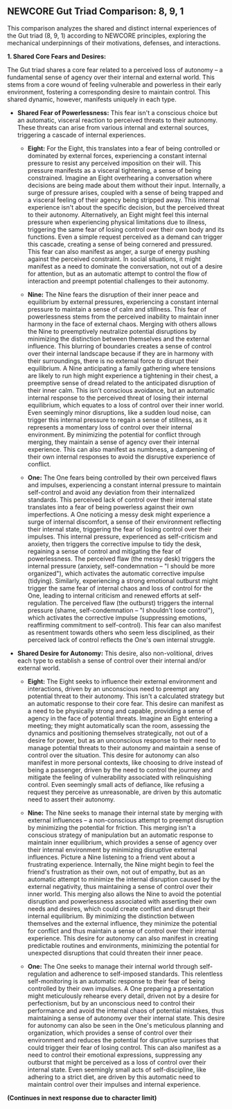 ## NEWCORE Gut Triad Comparison: 8, 9, 1

This comparison analyzes the shared and distinct internal experiences of the Gut triad (8, 9, 1) according to NEWCORE principles, exploring the mechanical underpinnings of their motivations, defenses, and interactions.

**1. Shared Core Fears and Desires:**

The Gut triad shares a core fear related to a perceived loss of autonomy – a fundamental sense of agency over their internal and external world. This stems from a core wound of feeling vulnerable and powerless in their early environment, fostering a corresponding desire to maintain control. This shared dynamic, however, manifests uniquely in each type.

* **Shared Fear of Powerlessness:** This fear isn't a conscious choice but an automatic, visceral reaction to perceived threats to their autonomy. These threats can arise from various internal and external sources, triggering a cascade of internal experiences.

    * **Eight:** For the Eight, this translates into a fear of being controlled or dominated by external forces, experiencing a constant internal pressure to resist any perceived imposition on their will.  This pressure manifests as a visceral tightening, a sense of being constrained. Imagine an Eight overhearing a conversation where decisions are being made about them without their input. Internally, a surge of pressure arises, coupled with a sense of being trapped and a visceral feeling of their agency being stripped away. This internal experience isn't about the specific decision, but the perceived threat to their autonomy.  Alternatively, an Eight might feel this internal pressure when experiencing physical limitations due to illness, triggering the same fear of losing control over their own body and its functions.  Even a simple request perceived as a demand can trigger this cascade, creating a sense of being cornered and pressured.  This fear can also manifest as anger, a surge of energy pushing against the perceived constraint.  In social situations, it might manifest as a need to dominate the conversation, not out of a desire for attention, but as an automatic attempt to control the flow of interaction and preempt potential challenges to their autonomy.

    * **Nine:** The Nine fears the disruption of their inner peace and equilibrium by external pressures, experiencing a constant internal pressure to maintain a sense of calm and stillness. This fear of powerlessness stems from the perceived inability to maintain inner harmony in the face of external chaos.  Merging with others allows the Nine to preemptively neutralize potential disruptions by minimizing the distinction between themselves and the external influence. This blurring of boundaries creates a sense of control over their internal landscape because if they are in harmony with their surroundings, there is no external force *to* disrupt their equilibrium.  A Nine anticipating a family gathering where tensions are likely to run high might experience a tightening in their chest, a preemptive sense of dread related to the anticipated disruption of their inner calm. This isn't conscious avoidance, but an automatic internal response to the perceived threat of losing their internal equilibrium, which equates to a loss of control over their inner world.  Even seemingly minor disruptions, like a sudden loud noise, can trigger this internal pressure to regain a sense of stillness, as it represents a momentary loss of control over their internal environment.  By minimizing the potential for conflict through merging, they maintain a sense of agency over their internal experience.  This can also manifest as numbness, a dampening of their own internal responses to avoid the disruptive experience of conflict.

    * **One:** The One fears being controlled by their own perceived flaws and impulses, experiencing a constant internal pressure to maintain self-control and avoid any deviation from their internalized standards. This perceived lack of control over their internal state translates into a fear of being powerless against their own imperfections. A One noticing a messy desk might experience a surge of internal discomfort, a sense of their environment reflecting their internal state, triggering the fear of losing control over their impulses. This internal pressure, experienced as self-criticism and anxiety, then triggers the corrective impulse to tidy the desk, regaining a sense of control and mitigating the fear of powerlessness.  The perceived flaw (the messy desk) triggers the internal pressure (anxiety, self-condemnation – "I should be more organized"), which activates the automatic corrective impulse (tidying). Similarly, experiencing a strong emotional outburst might trigger the same fear of internal chaos and loss of control for the One, leading to internal criticism and renewed efforts at self-regulation.  The perceived flaw (the outburst) triggers the internal pressure (shame, self-condemnation – "I shouldn't lose control"), which activates the corrective impulse (suppressing emotions, reaffirming commitment to self-control).  This fear can also manifest as resentment towards others who seem less disciplined, as their perceived lack of control reflects the One's own internal struggle.

* **Shared Desire for Autonomy:** This desire, also non-volitional, drives each type to establish a sense of control over their internal and/or external world.

    * **Eight:**  The Eight seeks to influence their external environment and interactions, driven by an unconscious need to preempt any potential threat to their autonomy. This isn't a calculated strategy but an automatic response to their core fear.  This desire can manifest as a need to be physically strong and capable, providing a sense of agency in the face of potential threats.  Imagine an Eight entering a meeting; they might automatically scan the room, assessing the dynamics and positioning themselves strategically, not out of a desire for power, but as an unconscious response to their need to manage potential threats to their autonomy and maintain a sense of control over the situation. This desire for autonomy can also manifest in more personal contexts, like choosing to drive instead of being a passenger, driven by the need to control the journey and mitigate the feeling of vulnerability associated with relinquishing control.  Even seemingly small acts of defiance, like refusing a request they perceive as unreasonable, are driven by this automatic need to assert their autonomy.

    * **Nine:** The Nine seeks to manage their internal state by merging with external influences – a non-conscious attempt to preempt disruption by minimizing the potential for friction. This merging isn't a conscious strategy of manipulation but an automatic response to maintain inner equilibrium, which provides a sense of agency over their internal environment by minimizing disruptive external influences. Picture a Nine listening to a friend vent about a frustrating experience. Internally, the Nine might begin to feel the friend's frustration as their own, not out of empathy, but as an automatic attempt to minimize the internal disruption caused by the external negativity, thus maintaining a sense of control over their inner world. This merging also allows the Nine to avoid the potential disruption and powerlessness associated with asserting their own needs and desires, which could create conflict and disrupt their internal equilibrium.  By minimizing the distinction between themselves and the external influence, they minimize the potential for conflict and thus maintain a sense of control over their internal experience.  This desire for autonomy can also manifest in creating predictable routines and environments, minimizing the potential for unexpected disruptions that could threaten their inner peace.

    * **One:** The One seeks to manage their internal world through self-regulation and adherence to self-imposed standards. This relentless self-monitoring is an automatic response to their fear of being controlled by their own impulses. A One preparing a presentation might meticulously rehearse every detail, driven not by a desire for perfectionism, but by an unconscious need to control their performance and avoid the internal chaos of potential mistakes, thus maintaining a sense of autonomy over their internal state.  This desire for autonomy can also be seen in the One's meticulous planning and organization, which provides a sense of control over their environment and reduces the potential for disruptive surprises that could trigger their fear of losing control.  This can also manifest as a need to control their emotional expressions, suppressing any outburst that might be perceived as a loss of control over their internal state.  Even seemingly small acts of self-discipline, like adhering to a strict diet, are driven by this automatic need to maintain control over their impulses and internal experience.


**(Continues in next response due to character limit)**
